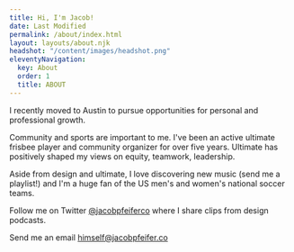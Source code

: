 ```yaml
---
title: Hi, I'm Jacob!
date: Last Modified 
permalink: /about/index.html
layout: layouts/about.njk
headshot: "/content/images/headshot.png"
eleventyNavigation:
  key: About
  order: 1
  title: ABOUT
---
```

I recently moved to Austin to pursue opportunities for personal and professional growth. 

Community and sports are important to me. I've been an active ultimate frisbee player and community organizer for over five years. Ultimate has positively shaped my views on equity, teamwork, leadership.

Aside from design and ultimate, I love discovering new music (send me a playlist!) and I'm a huge fan of the US men's and women's national soccer teams.

Follow me on Twitter [@jacobpfeiferco](http://twitter.com/jacobpfeiferco) where I share clips from design podcasts.

Send me an email himself@jacobpfeifer.co